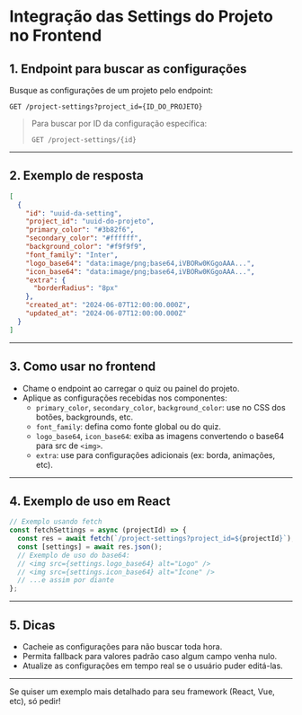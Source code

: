 # Integração das Settings do Projeto no Frontend

## 1. Endpoint para buscar as configurações

Busque as configurações de um projeto pelo endpoint:

```
GET /project-settings?project_id={ID_DO_PROJETO}
```

> Para buscar por ID da configuração específica:
> 
> ```
> GET /project-settings/{id}
> ```

---

## 2. Exemplo de resposta

```json
[
  {
    "id": "uuid-da-setting",
    "project_id": "uuid-do-projeto",
    "primary_color": "#3b82f6",
    "secondary_color": "#ffffff",
    "background_color": "#f9f9f9",
    "font_family": "Inter",
    "logo_base64": "data:image/png;base64,iVBORw0KGgoAAA...",
    "icon_base64": "data:image/png;base64,iVBORw0KGgoAAA...",
    "extra": {
      "borderRadius": "8px"
    },
    "created_at": "2024-06-07T12:00:00.000Z",
    "updated_at": "2024-06-07T12:00:00.000Z"
  }
]
```

---

## 3. Como usar no frontend

- Chame o endpoint ao carregar o quiz ou painel do projeto.
- Aplique as configurações recebidas nos componentes:
  - `primary_color`, `secondary_color`, `background_color`: use no CSS dos botões, backgrounds, etc.
  - `font_family`: defina como fonte global ou do quiz.
  - `logo_base64`, `icon_base64`: exiba as imagens convertendo o base64 para src de `<img>`.
  - `extra`: use para configurações adicionais (ex: borda, animações, etc).

---

## 4. Exemplo de uso em React

```js
// Exemplo usando fetch
const fetchSettings = async (projectId) => {
  const res = await fetch(`/project-settings?project_id=${projectId}`);
  const [settings] = await res.json();
  // Exemplo de uso do base64:
  // <img src={settings.logo_base64} alt="Logo" />
  // <img src={settings.icon_base64} alt="Ícone" />
  // ...e assim por diante
};
```

---

## 5. Dicas

- Cacheie as configurações para não buscar toda hora.
- Permita fallback para valores padrão caso algum campo venha nulo.
- Atualize as configurações em tempo real se o usuário puder editá-las.

---

Se quiser um exemplo mais detalhado para seu framework (React, Vue, etc), só pedir! 